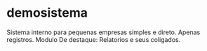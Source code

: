 # demosistema
Sistema interno para pequenas empresas simples e direto. Apenas registros. Modulo De destaque: Relatorios e seus coligados.
